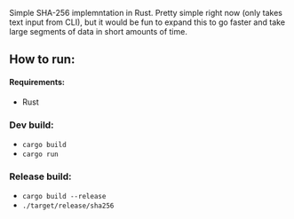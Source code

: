 Simple SHA-256 implemntation in Rust. 
Pretty simple right now (only takes text input from CLI), but it would be fun to expand this to go faster and take large segments of data in short amounts of time. 

## How to run:
#### Requirements:
- Rust

###  Dev build:
- ```cargo build```
- ```cargo run```

### Release build:
- ```cargo build --release```
- ```./target/release/sha256```
